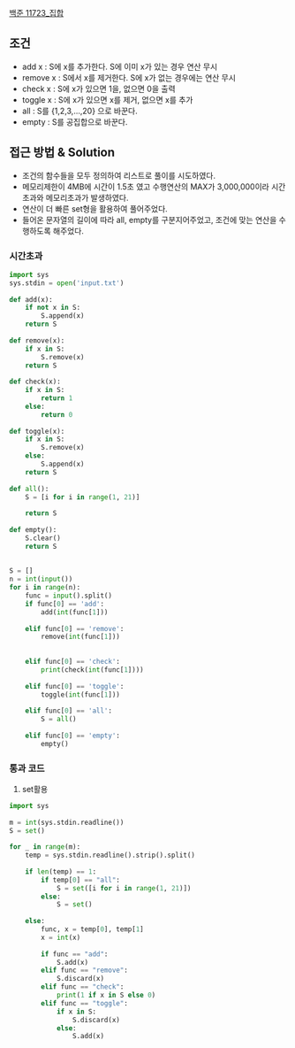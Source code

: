 [백준 11723_집합](https://www.acmicpc.net/problem/11723)


## 조건
- add x : S에 x를 추가한다. S에 이미 x가 있는 경우 연산 무시
- remove x : S에서 x를 제거한다. S에 x가 없는 경우에는 연산 무시
- check x : S에 x가 있으면 1을, 없으면 0을 출력
- toggle x : S에 x가 있으면 x를 제거, 없으면 x를 추가
- all : S를 {1,2,3,...,20} 으로 바꾼다.
- empty : S를 공집합으로 바꾼다.



## 접근 방법 & Solution
- 조건의 함수들을 모두 정의하여 리스트로 풀이를 시도하였다.
- 메모리제한이 4MB에 시간이 1.5초 였고 수행연산의 MAX가 3,000,000이라 시간초과와 메모리초과가 발생하였다.
- 연산이 더 빠른 set형을 활용하여 풀어주었다.
- 들어온 문자열의 길이에 따라 all, empty를 구분지어주었고, 조건에 맞는 연산을 수행하도록 해주었다.



### 시간초과

```PYTHON
import sys  
sys.stdin = open('input.txt')  
  
def add(x):  
    if not x in S:  
        S.append(x)  
    return S  
  
def remove(x):  
    if x in S:  
        S.remove(x)  
    return S  
  
def check(x):  
    if x in S:  
        return 1  
    else:  
        return 0  
  
def toggle(x):  
    if x in S:  
        S.remove(x)  
    else:  
        S.append(x)  
    return S  
  
def all():  
    S = [i for i in range(1, 21)]  
  
    return S  
  
def empty():  
    S.clear()  
    return S  
  
  
S = []  
n = int(input())  
for i in range(n):  
    func = input().split()  
    if func[0] == 'add':  
        add(int(func[1]))  
  
    elif func[0] == 'remove':  
        remove(int(func[1]))  
  
  
    elif func[0] == 'check':  
        print(check(int(func[1])))  
  
    elif func[0] == 'toggle':  
        toggle(int(func[1]))  
  
    elif func[0] == 'all':  
        S = all()  
  
    elif func[0] == 'empty':  
        empty()
```



### 통과 코드

1. set활용

```python
import sys  
  
m = int(sys.stdin.readline())  
S = set()  
  
for _ in range(m):  
    temp = sys.stdin.readline().strip().split()  
  
    if len(temp) == 1:  
        if temp[0] == "all":  
            S = set([i for i in range(1, 21)])  
        else:  
            S = set()  
  
    else:  
        func, x = temp[0], temp[1]  
        x = int(x)  
  
        if func == "add":  
            S.add(x)  
        elif func == "remove":  
            S.discard(x)  
        elif func == "check":  
            print(1 if x in S else 0)  
        elif func == "toggle":  
            if x in S:  
                S.discard(x)  
            else:  
                S.add(x)
```


